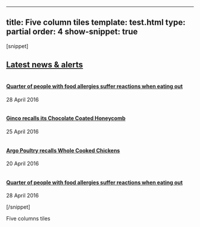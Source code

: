 ---
title: Five column tiles
template: test.html
type: partial
order: 4
show-snippet: true
------------------
[snippet]
<!--5 col div - News & Alerts-->
<div class="wrapper home--news">
    <div class="col-wrap">
        <div class="col col--fluid-3 home-news-tile home-news-tile--img-first">
            <h2 class="margin-top--0"><a class="text-colour" href="">Latest news & alerts</a></h2>
        </div>
        <div class="col col--fluid-3 home-news-tile home-news-tile--img-first separator-right-solid">
            <article>
                <img src="../assets/img/fsa-news-hero1.png" alt="" class="img-responsive">
                <h4 class="js-equal-height"><a class="text-colour" href="https://www.food.gov.uk/news-updates/news/2016/15103/quarter-of-people-with-food-allergies-suffer-reactions-when-eating-out">
                    Quarter of people with food allergies suffer reactions when eating out
                </a></h4>
                <footer>
                    <p class="font-size--small-bold">28 April 2016</p>
                </footer>
            </article>
        </div>
        <div class="col col--fluid-3 home-news-tile home-news-tile--img-first separator-right-solid">
            <article>
                <img src="../assets/img/allergyallert.png" alt="" class="img-responsive">
                <h4 class="js-equal-height"><a class="text-colour" href="http://www.food.gov.uk/news-updates/news/2016/15101/ginco-recalls-chocolate-coated-honeycomb">
                    Ginco recalls its Chocolate Coated Honeycomb
                </a></h4>
                <footer>
                    <p class="font-size--small-bold">25 April 2016</p>
                </footer>
            </article>
        </div>
        <div class="col col--fluid-3 home-news-tile home-news-tile--img-first separator-right-solid">
            <article>
                <img src="../assets/img/productrecall.png" alt="" class="img-responsive">
                <h4 class="js-equal-height"><a class="text-colour" href="http://www.food.gov.uk/news-updates/news/2016/15083/argo-poultry-recalls-whole-cooked-chickens">
                    Argo Poultry recalls Whole Cooked Chickens
                </a></h4>
                <footer>
                    <p class="font-size--small-bold">20 April 2016</p>
                </footer>
            </article>
        </div>
        <div class="col col--fluid-3 home-news-tile home-news-tile--img-first">
            <article>
                <img src="../assets/img/fsa-news-hero1.png" alt="" class="img-responsive">
                <h4 class="js-equal-height"><a class="text-colour" href="https://www.food.gov.uk/news-updates/news/2016/15103/quarter-of-people-with-food-allergies-suffer-reactions-when-eating-out">
                    Quarter of people with food allergies suffer reactions when eating out
                </a></h4>
                <footer>
                    <p class="font-size--small-bold">28 April 2016</p>
                </footer>
            </article>
        </div>
    </div>
</div>
<!--horizontal separator-->
<div class="wrapper background--very-light-grey">
    <div class="col-wrap background--white">
        <div class="col col--fluid-15">
            <div class="separator-dotted"></div>
        </div>
    </div>
</div>
[/snippet]

Five columns tiles